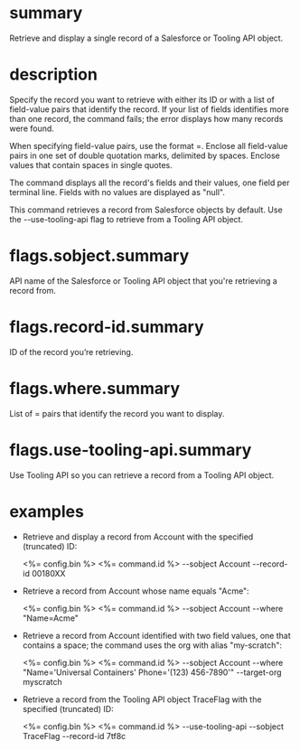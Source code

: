 # summary

Retrieve and display a single record of a Salesforce or Tooling API object.

# description

Specify the record you want to retrieve with either its ID or with a list of field-value pairs that identify the record. If your list of fields identifies more than one record, the command fails; the error displays how many records were found.

When specifying field-value pairs, use the format <fieldName>=<value>. Enclose all field-value pairs in one set of double quotation marks, delimited by spaces. Enclose values that contain spaces in single quotes.

The command displays all the record's fields and their values, one field per terminal line. Fields with no values are displayed as "null".

This command retrieves a record from Salesforce objects by default. Use the --use-tooling-api flag to retrieve from a Tooling API object.

# flags.sobject.summary

API name of the Salesforce or Tooling API object that you're retrieving a record from.

# flags.record-id.summary

ID of the record you’re retrieving.

# flags.where.summary

List of <fieldName>=<value> pairs that identify the record you want to display.

# flags.use-tooling-api.summary

Use Tooling API so you can retrieve a record from a Tooling API object.

# examples

- Retrieve and display a record from Account with the specified (truncated) ID:

  <%= config.bin %> <%= command.id %> --sobject Account --record-id 00180XX

- Retrieve a record from Account whose name equals "Acme":

  <%= config.bin %> <%= command.id %> --sobject Account --where "Name=Acme"

- Retrieve a record from Account identified with two field values, one that contains a space; the command uses the org with alias "my-scratch":

  <%= config.bin %> <%= command.id %> --sobject Account --where "Name='Universal Containers' Phone='(123) 456-7890'" --target-org myscratch

- Retrieve a record from the Tooling API object TraceFlag with the specified (truncated) ID:

  <%= config.bin %> <%= command.id %> --use-tooling-api --sobject TraceFlag --record-id 7tf8c
